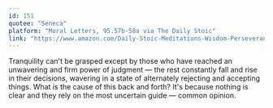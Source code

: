```yaml
---
id: 151
quotee: "Seneca"
platform: "Moral Letters, 95.57b-58a via The Daily Stoic"
link: "https://www.amazon.com/Daily-Stoic-Meditations-Wisdom-Perseverance/dp/0735211736?tag=ryanholnet-20"
---
```


Tranquility can't be grasped except by those who have reached an unwavering and firm power of judgment — the rest constantly fall and rise in their decisions, wavering in a state of alternately rejecting and accepting things. What is the cause of this back and forth? It's because nothing is clear and they rely on the most uncertain guide — common opinion.
